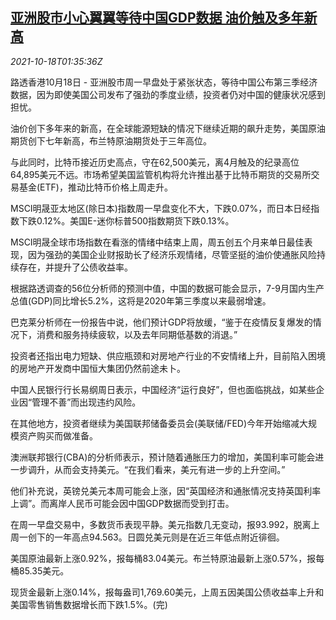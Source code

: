 <!--1634522462000-->
[亚洲股市小心翼翼等待中国GDP数据 油价触及多年新高](https://cn.reuters.com/article/asia-finanial-markets-1018-mon-idCNKBS2H803A)
------

<div><i>2021-10-18T01:35:36Z</i></div><p>路透香港10月18日 - 亚洲股市周一早盘处于紧张状态，等待中国公布第三季经济数据，因为即使美国公司发布了强劲的季度业绩，投资者仍对中国的健康状况感到担忧。</p><p>油价创下多年来的新高，在全球能源短缺的情况下继续近期的飙升走势，美国原油期货创下七年新高，布兰特原油期货处于三年高位。</p><p>与此同时，比特币接近历史高点，守在62,500美元，离4月触及的纪录高位64,895美元不远。市场希望美国监管机构将允许推出基于比特币期货的交易所交易基金(ETF)，推动比特币价格上周走升。</p><p>MSCI明晟亚太地区(除日本)指数周一早盘变化不大，下跌0.07%，而日本日经指数下跌0.12%。美国E-迷你标普500指数期货下跌0.13%。</p><p>MSCI明晟全球市场指数在看涨的情绪中结束上周，周五创五个月来单日最佳表现，因为强劲的美国企业财报助长了经济乐观情绪，尽管坚挺的油价使通胀风险持续存在，并提升了公债收益率。</p><p>根据路透调查的56位分析师的预测中值，中国的数据可能会显示，7-9月国内生产总值(GDP)同比增长5.2%，这将是2020年第三季度以来最弱增速。</p><p>巴克莱分析师在一份报告中说，他们预计GDP将放缓，“鉴于在疫情反复爆发的情况下，消费和服务持续疲软，以及去年同期低基数的消退。”</p><p>投资者还指出电力短缺、供应瓶颈和对房地产行业的不安情绪上升，目前陷入困境的房地产开发商中国恒大集团仍然前途未卜。</p><p>中国人民银行行长易纲周日表示，中国经济“运行良好”，但也面临挑战，如某些企业因“管理不善”而出现违约风险。</p><p>在其他地方，投资者继续为美国联邦储备委员会(美联储/FED)今年开始缩减大规模资产购买而做准备。</p><p>澳洲联邦银行(CBA)的分析师表示，预计随着通胀压力的增加，美国利率可能会进一步调升，从而会支持美元。“在我们看来，美元有进一步的上升空间。”</p><p>他们补充说，英镑兑美元本周可能会上涨，因“英国经济和通胀情况支持英国利率上调”。而离岸人民币可能会因中国GDP数据而受到打击。</p><p>在周一早盘交易中，多数货币表现平静。美元指数几无变动，报93.992，脱离上周一创下的一年高点94.563。日圆兑美元则是在近三年低点附近徘徊。</p><p>美国原油最新上涨0.92%，报每桶83.04美元。布兰特原油最新上涨0.57%，报每桶85.35美元。</p><p>现货金最新上涨0.14%，报每盎司1,769.60美元，上周五因美国公债收益率上升和美国零售销售数据增长而下跌1.5%。(完)</p>
